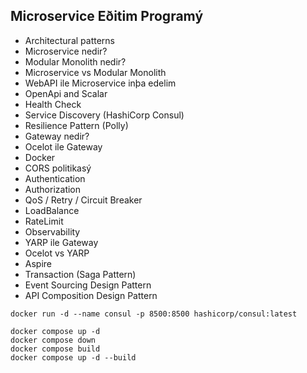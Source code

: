 ## Microservice Eðitim Programý
- Architectural patterns
- Microservice nedir?
- Modular Monolith nedir?
- Microservice vs Modular Monolith
- WebAPI ile Microservice inþa edelim
- OpenApi and Scalar
- Health Check
- Service Discovery (HashiCorp Consul)
- Resilience Pattern (Polly)
- Gateway nedir?
- Ocelot ile Gateway
- Docker
- CORS politikasý
- Authentication
- Authorization
- QoS / Retry / Circuit Breaker
- LoadBalance
- RateLimit
- Observability
- YARP ile Gateway
- Ocelot vs YARP
- Aspire
- Transaction (Saga Pattern)
- Event Sourcing Design Pattern
- API Composition Design Pattern

```dash
docker run -d --name consul -p 8500:8500 hashicorp/consul:latest

docker compose up -d
docker compose down
docker compose build
docker compose up -d --build
```
